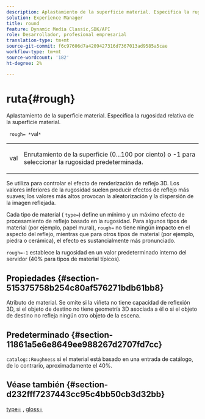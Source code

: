 ```yaml
---
description: Aplastamiento de la superficie material. Especifica la rugosidad relativa de la superficie material.
solution: Experience Manager
title: round
feature: Dynamic Media Classic,SDK/API
role: Desarrollador, profesional empresarial
translation-type: tm+mt
source-git-commit: f6c97606d7a4209427316d7367013ad9585a5cae
workflow-type: tm+mt
source-wordcount: '182'
ht-degree: 2%

---
```



# ruta{#rough}

Aplastamiento de la superficie material. Especifica la rugosidad relativa de la superficie material.

` rough= *`val`*`

<table id="simpletable_432E33EC87144AC7A2A8D9406F862708"> 
 <tr class="strow"> 
  <td class="stentry"> <p> <span class="varname"> val  </span> </p> </td> 
  <td class="stentry"> <p>Enrutamiento de la superficie (0...100 por ciento) o -1 para seleccionar la rugosidad predeterminada. </p> </td> 
 </tr> 
</table>

Se utiliza para controlar el efecto de renderización de reflejo 3D. Los valores inferiores de la rugosidad suelen producir efectos de reflejo más suaves; los valores más altos provocan la aleatorización y la dispersión de la imagen reflejada.

Cada tipo de material ( `type=`) define un mínimo y un máximo efecto de procesamiento de reflejo basado en la rugosidad. Para algunos tipos de material (por ejemplo, papel mural), `rough=` no tiene ningún impacto en el aspecto del reflejo, mientras que para otros tipos de material (por ejemplo, piedra o cerámica), el efecto es sustancialmente más pronunciado.

`rough=-1` establece la rugosidad en un valor predeterminado interno del servidor (40% para tipos de material típicos).

## Propiedades {#section-515375758b254c80af576271bdb61bb8}

Atributo de material. Se omite si la viñeta no tiene capacidad de reflexión 3D, si el objeto de destino no tiene geometría 3D asociada a él o si el objeto de destino no refleja ningún otro objeto de la escena.

## Predeterminado {#section-11861a5e6e8649ee988267d2707fd7cc}

`catalog::Roughness` si el material está basado en una entrada de catálogo, de lo contrario, aproximadamente el 40%.

## Véase también {#section-d232fff7237443cc95c4bb50cb3d32bb}

[type=](../../../../../ir-api/http-protocol/image-rendering-api-ref/c-ir-http-protocol-ref/c-ir-http-protocol-command-reference/r-ir-http-type.md#reference-128c7de89e2d46838019b560f3f84a35) ,  [gloss=](../../../../../ir-api/http-protocol/image-rendering-api-ref/c-ir-http-protocol-ref/c-ir-http-protocol-command-reference/r-ir-http-gloss.md#reference-325aef2ee51e4e1584a06047427340ca)
